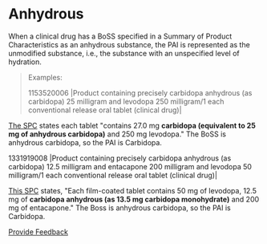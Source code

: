 # Anhydrous

When a clinical drug has a BoSS specified in a Summary of Product Characteristics as an anhydrous substance, the PAI is represented as the unmodified substance, i.e., the substance with an unspecified level of hydration.

> Examples:
>
> 1153520006 |Product containing precisely carbidopa anhydrous (as carbidopa) 25 milligram and levodopa 250 milligram/1 each conventional release oral tablet (clinical drug)|

[The SPC](https://www.medicines.org.uk/emc/product/7805/smpc#gref) states each tablet "contains 27.0 mg **carbidopa (equivalent to 25 mg of anhydrous carbidopa)** and 250 mg levodopa." The BoSS is anhydrous carbidopa, so the PAI is Carbidopa.

1331919008 |Product containing precisely carbidopa anhydrous (as carbidopa) 12.5 milligram and entacapone 200 milligram and levodopa 50 milligram/1 each conventional release oral tablet (clinical drug)|

[This SPC](https://www.hpra.ie/img/uploaded/swedocuments/Licence_PA0711-252-001_09032021145258.pdf) states, "Each film-coated tablet contains 50 mg of levodopa, 12.5 mg of **carbidopa anhydrous (as 13.5 mg carbidopa monohydrate)** and 200 mg of entacapone." The Boss is anhydrous carbidopa, so the PAI is Carbidopa.






<a href="https://docs.google.com/forms/d/e/1FAIpQLScTmbZIf0UEQwYDkY27EEWBkaiYkHSbR0_9DmFrMLXoQLyL7Q/viewform?usp=pp_url&entry.1767247133=SCT+Editorial+Guide&entry.670899847=Anhydrous" class="button primary">Provide Feedback</a>
